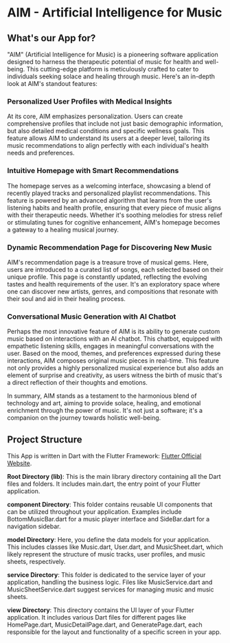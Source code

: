 # AIM - Artificial Intelligence for Music

## What's our App for?

"AIM" (Artificial Intelligence for Music) is a pioneering software application designed to harness the therapeutic potential of music for health and well-being. This cutting-edge platform is meticulously crafted to cater to individuals seeking solace and healing through music. Here's an in-depth look at AIM's standout features:

### Personalized User Profiles with Medical Insights
 At its core, AIM emphasizes personalization. Users can create comprehensive profiles that include not just basic demographic information, but also detailed medical conditions and specific wellness goals. This feature allows AIM to understand its users at a deeper level, tailoring its music recommendations to align perfectly with each individual's health needs and preferences.

### Intuitive Homepage with Smart Recommendations
The homepage serves as a welcoming interface, showcasing a blend of recently played tracks and personalized playlist recommendations. This feature is powered by an advanced algorithm that learns from the user's listening habits and health profile, ensuring that every piece of music aligns with their therapeutic needs. Whether it's soothing melodies for stress relief or stimulating tunes for cognitive enhancement, AIM's homepage becomes a gateway to a healing musical journey.

### Dynamic Recommendation Page for Discovering New Music
AIM's recommendation page is a treasure trove of musical gems. Here, users are introduced to a curated list of songs, each selected based on their unique profile. This page is constantly updated, reflecting the evolving tastes and health requirements of the user. It's an exploratory space where one can discover new artists, genres, and compositions that resonate with their soul and aid in their healing process.

### Conversational Music Generation with AI Chatbot
Perhaps the most innovative feature of AIM is its ability to generate custom music based on interactions with an AI chatbot. This chatbot, equipped with empathetic listening skills, engages in meaningful conversations with the user. Based on the mood, themes, and preferences expressed during these interactions, AIM composes original music pieces in real-time. This feature not only provides a highly personalized musical experience but also adds an element of surprise and creativity, as users witness the birth of music that's a direct reflection of their thoughts and emotions.

In summary, AIM stands as a testament to the harmonious blend of technology and art, aiming to provide solace, healing, and emotional enrichment through the power of music. It's not just a software; it's a companion on the journey towards holistic well-being.

## Project Structure

This App is written in Dart with the Flutter Framework: [Flutter Official Website](https://flutter.dev/).

**Root Directory (lib)**: This is the main library directory containing all the Dart files and folders. It includes main.dart, the entry point of your Flutter application.

**component Directory**: This folder contains reusable UI components that can be utilized throughout your application. Examples include BottomMusicBar.dart for a music player interface and SideBar.dart for a navigation sidebar.

**model Directory**: Here, you define the data models for your application. This includes classes like Music.dart, User.dart, and MusicSheet.dart, which likely represent the structure of music tracks, user profiles, and music sheets, respectively.

**service Directory**: This folder is dedicated to the service layer of your application, handling the business logic. Files like MusicService.dart and MusicSheetService.dart suggest services for managing music and music sheets.

**view Directory**: This directory contains the UI layer of your Flutter application. It includes various Dart files for different pages like HomePage.dart, MusicDetailPage.dart, and GeneratePage.dart, each responsible for the layout and functionality of a specific screen in your app.
